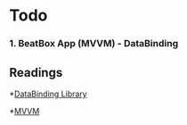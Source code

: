 # Todo 

### 1. BeatBox App (MVVM) - DataBinding


## Readings

*[DataBinding Library](https://developer.android.com/topic/libraries/data-binding/index.html)

*[MVVM](https://medium.com/upday-devs/android-architecture-patterns-part-3-model-view-viewmodel-e7eeee76b73b)
